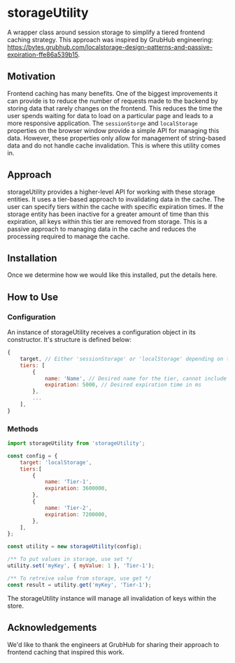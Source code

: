 # storageUtility
A wrapper class around session storage to simplify a tiered frontend caching strategy. This approach was inspired by GrubHub engineering: https://bytes.grubhub.com/localstorage-design-patterns-and-passive-expiration-ffe86a539b15.

## Motivation
Frontend caching has many benefits. One of the biggest improvements it can provide is to reduce the number of requests made to the backend by storing data that rarely changes on the frontend. This reduces the time the user spends waiting for data to load on a particular page and leads to a more responsive application. The `sessionStorge` and `localStorage` properties on the browser window provide a simple API for managing this data. However, these properties only allow for management of string-based data and do not handle cache invalidation. This is where this utility comes in.

## Approach
storageUtility provides a higher-level API for working with these storage entities. It uses a tier-based approach to invalidating data in the cache. The user can specify tiers within the cache with specific expiration times. If the storage entity has been inactive for a greater amount of time than this expiration, all keys within this tier are removed from storage. This is a passive approach to managing data in the cache and reduces the processing required to manage the cache.

## Installation
Once we determine how we would like this installed, put the details here.

## How to Use
### Configuration
An instance of storageUtility receives a configuration object in its constructor. It's structure is defined below:
```javascript
{
	target, // Either 'sessionStorage' or 'localStorage' depending on the desired target
	tiers: [
		{
			name: 'Name', // Desired name for the tier, cannot include any whitespace
			expiration: 5000, // Desired expiration time in ms
		},
		...
	], 
}
```
### Methods
```javascript
import storageUtility from 'storageUtility';

const config = {
	target: 'localStorage',
	tiers:[
		{
			name: 'Tier-1',
			expiration: 3600000,
		},
		{
			name: 'Tier-2',
			expiration: 7200000,
		},
	],
};

const utility = new storageUtility(config);

/** To put values in storage, use set */
utility.set('myKey', { myValue: 1 }, 'Tier-1');

/** To retreive value from storage, use get */
const result = utility.get('myKey', 'Tier-1');
```
The storageUtility instance will manage all invalidation of keys within the store.

## Acknowledgements
We'd like to thank the engineers at GrubHub for sharing their approach to frontend caching that inspired this work.
